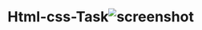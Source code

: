 # Html-css-Task![screenshot](https://user-images.githubusercontent.com/61181507/131614871-81a2cea7-e884-4a88-879a-f4bca6942916.png)
